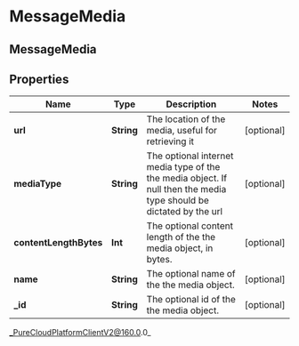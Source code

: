 # MessageMedia

## MessageMedia

## Properties

|Name | Type | Description | Notes|
|------------ | ------------- | ------------- | -------------|
| **url** | **String** | The location of the media, useful for retrieving it | [optional] |
| **mediaType** | **String** | The optional internet media type of the the media object.  If null then the media type should be dictated by the url | [optional] |
| **contentLengthBytes** | **Int** | The optional content length of the the media object, in bytes. | [optional] |
| **name** | **String** | The optional name of the the media object. | [optional] |
| **_id** | **String** | The optional id of the the media object. | [optional] |



_PureCloudPlatformClientV2@160.0.0_
